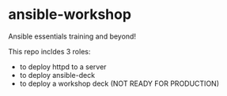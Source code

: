 # ansible-workshop
Ansible essentials training and beyond!


This repo incldes 3 roles:
- to deploy httpd to a server
- to deploy ansible-deck
- to deploy a workshop deck (NOT READY FOR PRODUCTION)
